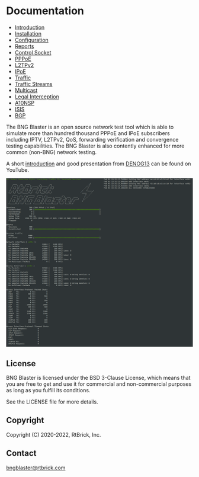 # Documentation

- [Introduction](intro)
- [Installation](install)
- [Configuration](config)
- [Reports](reports)
- [Control Socket](ctrl)
- [PPPoE](pppoe)
- [L2TPv2](l2tp)
- [IPoE](ipoe)
- [Traffic](traffic)
- [Traffic Streams](streams)
- [Multicast](multicast)
- [Legal Interception](li)
- [A10NSP](a10nsp)
- [ISIS](isis)
- [BGP](bgp)

The BNG Blaster is an open source network test tool which is able to simulate more 
than hundred thousand PPPoE and IPoE subscribers including IPTV, L2TPv2, QoS, forwarding
verification and convergence testing capabilities. The BNG Blaster is also contently
enhanced for more common (non-BNG) network testing.

A short [introduction](https://youtu.be/EHJ70p0_Sw0 "BNG Blaster") and good presentation
from [DENOG13](https://youtu.be/LVg6rlVEfNU "DENOG13") can be found on YouTube. 

![BBL Interactive](images/bbl_interactive.png "BNG Blaster (Interactive Mode)")

## License

BNG Blaster is licensed under the BSD 3-Clause License, which means that you are free to get and use it for
commercial and non-commercial purposes as long as you fulfill its conditions.

See the LICENSE file for more details.

## Copyright

Copyright (C) 2020-2022, RtBrick, Inc.

## Contact

bngblaster@rtbrick.com